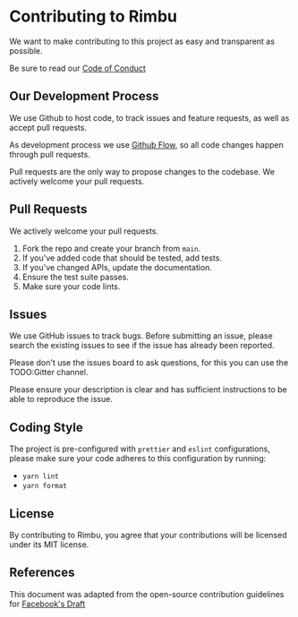 # Contributing to Rimbu

We want to make contributing to this project as easy and transparent as
possible.

Be sure to read our [Code of Conduct](./CODE_OF_CONDUCT.md)

## Our Development Process

We use Github to host code, to track issues and feature requests, as well as accept pull requests.

As development process we use [Github Flow](https://docs.github.com/get-started/quickstart/github-flow), so all code changes happen through pull requests.

Pull requests are the only way to propose changes to the codebase. We actively welcome your pull requests.

## Pull Requests

We actively welcome your pull requests.

1. Fork the repo and create your branch from `main`.
2. If you've added code that should be tested, add tests.
3. If you've changed APIs, update the documentation.
4. Ensure the test suite passes.
5. Make sure your code lints.

## Issues

We use GitHub issues to track bugs. Before submitting an issue, please search the existing issues to see if the issue has already been reported.

Please don't use the issues board to ask questions, for this you can use the TODO:Gitter channel.

Please ensure your description is clear and has sufficient instructions to be able to reproduce the issue.

## Coding Style

The project is pre-configured with `prettier` and `eslint` configurations, please make sure your code adheres to this configuration by running:

- `yarn lint`
- `yarn format`

## License

By contributing to Rimbu, you agree that your contributions will be licensed under its MIT license.

## References

This document was adapted from the open-source contribution guidelines for [Facebook's Draft](https://github.com/facebook/draft-js/blob/master/CONTRIBUTING.md)
